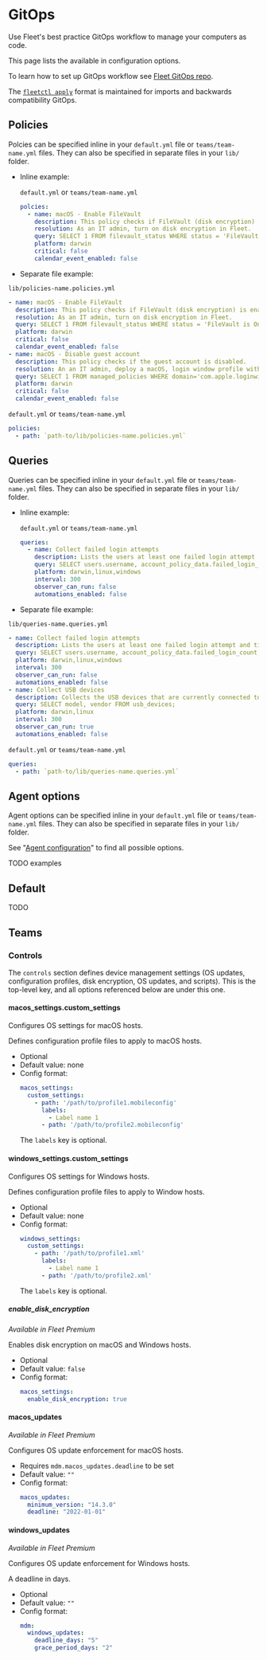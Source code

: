 # GitOps

Use Fleet's best practice GitOps workflow to manage your computers as code.

This page lists the available in configuration options.

To learn how to set up GitOps workflow see [Fleet GitOps repo](https://github.com/fleetdm/fleet-gitops).

The [`fleetctl apply`]((https://github.com/fleetdm/fleet/blob/main/docs/Contributing/Configuration-files.md)) format is maintained for imports and backwards compatibility GitOps.

## Policies

Polcies can be specified inline in your `default.yml` file or `teams/team-name.yml` files. They can also be specified in separate files in your `lib/` folder.

- Inline example:
  
  `default.yml` or `teams/team-name.yml`

  ```yaml
  polcies:
    - name: macOS - Enable FileVault
      description: This policy checks if FileVault (disk encryption) is enabled.
      resolution: As an IT admin, turn on disk encryption in Fleet.
      query: SELECT 1 FROM filevault_status WHERE status = 'FileVault is On.';
      platform: darwin
      critical: false
      calendar_event_enabled: false
  ```

- Separate file example:
 
 `lib/policies-name.policies.yml`

  ```yaml
  - name: macOS - Enable FileVault
    description: This policy checks if FileVault (disk encryption) is enabled.
    resolution: As an IT admin, turn on disk encryption in Fleet.
    query: SELECT 1 FROM filevault_status WHERE status = 'FileVault is On.';
    platform: darwin
    critical: false
    calendar_event_enabled: false
  - name: macOS - Disable guest account
    description: This policy checks if the guest account is disabled.
    resolution: An an IT admin, deploy a macOS, login window profile with the DisableGuestAccount option set to true.
    query: SELECT 1 FROM managed_policies WHERE domain='com.apple.loginwindow' AND username = '' AND name='DisableGuestAccount' AND CAST(value AS INT) = 1;
    platform: darwin
    critical: false
    calendar_event_enabled: false
  ```

  `default.yml` or `teams/team-name.yml`

  ```yaml
  policies:
    - path: `path-to/lib/policies-name.policies.yml`
  ```

## Queries

Queries can be specified inline in your `default.yml` file or `teams/team-name.yml` files. They can also be specified in separate files in your `lib/` folder.

- Inline example:
  
  `default.yml` or `teams/team-name.yml`

  ```yaml
  queries:
    - name: Collect failed login attempts
      description: Lists the users at least one failed login attempt and timestamp of failed login. Number of failed login attempts reset to zero after a user successfully logs in.
      query: SELECT users.username, account_policy_data.failed_login_count, account_policy_data.failed_login_timestamp FROM users INNER JOIN account_policy_data using (uid) WHERE account_policy_data.failed_login_count > 0;
      platform: darwin,linux,windows
      interval: 300
      observer_can_run: false
      automations_enabled: false
  ```

- Separate file example:
 
 `lib/queries-name.queries.yml`

  ```yaml
  - name: Collect failed login attempts
    description: Lists the users at least one failed login attempt and timestamp of failed login. Number of failed login attempts reset to zero after a user successfully logs in.
    query: SELECT users.username, account_policy_data.failed_login_count, account_policy_data.failed_login_timestamp FROM users INNER JOIN account_policy_data using (uid) WHERE account_policy_data.failed_login_count > 0;
    platform: darwin,linux,windows
    interval: 300
    observer_can_run: false
    automations_enabled: false
  - name: Collect USB devices
    description: Collects the USB devices that are currently connected to macOS and Linux hosts.
    query: SELECT model, vendor FROM usb_devices;
    platform: darwin,linux
    interval: 300
    observer_can_run: true
    automations_enabled: false
  ```

  `default.yml` or `teams/team-name.yml`

  ```yaml
  queries:
    - path: `path-to/lib/queries-name.queries.yml`
  ```

## Agent options

Agent options can be specified inline in your `default.yml` file or `teams/team-name.yml` files. They can also be specified in separate files in your `lib/` folder.

See "[Agent configuration](https://fleetdm.com/docs/configuration/agent-configuration)" to find all possible options.

TODO examples

## Default

TODO

## Teams

### Controls

The `controls` section defines device management settings (OS updates, configuration profiles, disk encryption, OS updates, and scripts). This is the top-level key, and all options referenced below are under this one.

#### macos_settings.custom_settings

Configures OS settings for macOS hosts.

Defines configuration profile files to apply to macOS hosts.

- Optional
- Default value: none
- Config format:
  ```yaml
  macos_settings:
    custom_settings:
      - path: '/path/to/profile1.mobileconfig'
        labels:
          - Label name 1
        - path: '/path/to/profile2.mobileconfig'
  ```
  The `labels` key is optional.

#### windows_settings.custom_settings

Configures OS settings for Windows hosts.

Defines configuration profile files to apply to Window hosts.

- Optional
- Default value: none
- Config format:
  ```yaml
  windows_settings:
    custom_settings:
      - path: '/path/to/profile1.xml'
        labels:
          - Label name 1
        - path: '/path/to/profile2.xml'
  ```
  The `labels` key is optional.

##### enable​_disk​_encryption

_Available in Fleet Premium_

Enables disk encryption on macOS and Windows hosts.

- Optional
- Default value: `false`
- Config format:
  ```yaml
  macos_settings:
    enable_disk_encryption: true
  ```

#### macos​_updates

_Available in Fleet Premium_

Configures OS update enforcement for macOS hosts.

- Requires `mdm.macos_updates.deadline` to be set  
- Default value: `""`
- Config format:
  ```yaml
  macos_updates:
    minimum_version: "14.3.0"
    deadline: "2022-01-01"
  ```

#### windows​_updates

_Available in Fleet Premium_

Configures OS update enforcement for Windows hosts.

A deadline in days.

- Optional
- Default value: `""`
- Config format:
  ```yaml
  mdm:
    windows_updates:
      deadline_days: "5"
      grace_period_days: "2"
  ```

